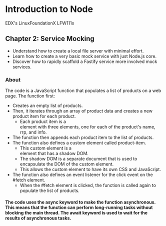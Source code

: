 # Introduction to Node
 EDX's LinuxFoundationX LFW111x

## Chapter 2: Service Mocking

- Understand how to create a local file server with minimal effort.
- Learn how to create a very basic mock service with just Node.js core.
- Discover how to rapidly scaffold a Fastify service more involved mock services.

### About

The code is a JavaScript function that populates a list of products on a web page.
The function first:
- Creates an empty list of products.
- Then, it iterates through an array of product data and creates a new product item for each product.
  - Each product item is a <div> element with three <span> elements, one for each of the product's name, rrp, and info. 
- The function then appends each product item to the list of products.
- The function also defines a custom element called product-item. 
  - This custom element is a <div> element that has a shadow DOM.
  - The shadow DOM is a separate document that is used to encapsulate the DOM of the custom element.
  - This allows the custom element to have its own CSS and JavaScript.
- The function also defines an event listener for the click event on the #fetch element.
  - When the #fetch element is clicked, the function is called again to populate the list of products.

#### The code uses the async keyword to make the function asynchronous. This means that the function can perform long-running tasks without blocking the main thread. The await keyword is used to wait for the results of asynchronous tasks.